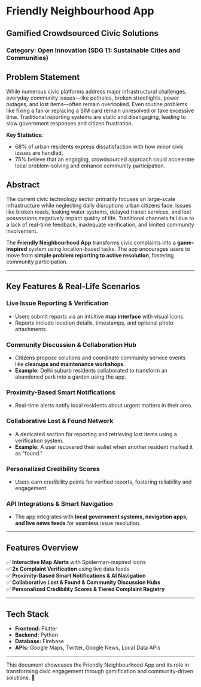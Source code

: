 # Friendly Neighbourhood App

## Gamified Crowdsourced Civic Solutions

### Category: Open Innovation (SDG 11: Sustainable Cities and Communities)

## Problem Statement
While numerous civic platforms address major infrastructural challenges, everyday community issues—like potholes, broken streetlights, power outages, and lost items—often remain overlooked. Even routine problems like fixing a fan or replacing a SIM card remain unresolved or take excessive time. Traditional reporting systems are static and disengaging, leading to slow government responses and citizen frustration.

**Key Statistics:**
- 68% of urban residents express dissatisfaction with how minor civic issues are handled.
- 75% believe that an engaging, crowdsourced approach could accelerate local problem-solving and enhance community participation.

## Abstract
The current civic technology sector primarily focuses on large-scale infrastructure while neglecting daily disruptions urban citizens face. Issues like broken roads, leaking water systems, delayed transit services, and lost possessions negatively impact quality of life. Traditional channels fail due to a lack of real-time feedback, inadequate verification, and limited community involvement.

The **Friendly Neighbourhood App** transforms civic complaints into a **game-inspired** system using location-based tasks. The app encourages users to move from **simple problem reporting to active resolution**, fostering community participation.

---

## Key Features & Real-Life Scenarios

### **Live Issue Reporting & Verification**
- Users submit reports via an intuitive **map interface** with visual icons.
- Reports include location details, timestamps, and optional photo attachments.

### **Community Discussion & Collaboration Hub**
- Citizens propose solutions and coordinate community service events like **cleanups and maintenance workshops**.
- **Example:** Delhi suburb residents collaborated to transform an abandoned park into a garden using the app.

### **Proximity-Based Smart Notifications**
- Real-time alerts notify local residents about urgent matters in their area.

### **Collaborative Lost & Found Network**
- A dedicated section for reporting and retrieving lost items using a verification system.
- **Example:** A user recovered their wallet when another resident marked it as "found."

### **Personalized Credibility Scores**
- Users earn credibility points for verified reports, fostering reliability and engagement.

### **API Integrations & Smart Navigation**
- The app integrates with **local government systems, navigation apps, and live news feeds** for seamless issue resolution.

---

## Features Overview
✅ **Interactive Map Alerts** with Spiderman-inspired icons  
✅ **2x Complaint Verification** using live data feeds  
✅ **Proximity-Based Smart Notifications & AI Navigation**  
✅ **Collaborative Lost & Found & Community Discussion Hubs**  
✅ **Personalized Credibility Scores & Tiered Complaint Registry**  

---

## Tech Stack
- **Frontend:** Flutter  
- **Backend:** Python  
- **Database:** Firebase  
- **APIs:** Google Maps, Twitter, Google News, Local Data APIs  

---

This document showcases the Friendly Neighbourhood App and its role in transforming civic engagement through gamification and community-driven solutions. 🚀

